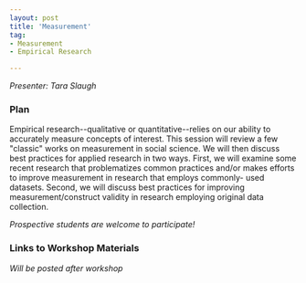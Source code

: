 ```yaml
---
layout: post
title: 'Measurement'
tag:
- Measurement
- Empirical Research

---
```


*Presenter: Tara Slaugh*

### Plan

Empirical research--qualitative or quantitative--relies on our ability to accurately measure concepts of interest. This session will review a few "classic" works on measurement in social science. We will then discuss best practices for applied research in two ways. First, we will examine some recent research that problematizes common practices and/or makes efforts to improve measurement in research that employs commonly- used datasets. Second, we will discuss best practices for improving measurement/construct validity in research employing original data collection.

*Prospective students are welcome to participate!*

### Links to Workshop Materials

*Will be posted after workshop*